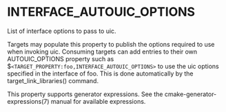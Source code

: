   

# INTERFACE_AUTOUIC_OPTIONS  
List of interface options to pass to uic.  

Targets may populate this property to publish the options
required to use when invoking uic.  Consuming targets can add entries to their
own AUTOUIC_OPTIONS property such as
$```<TARGET_PROPERTY:foo,INTERFACE_AUTOUIC_OPTIONS>``` to use the uic options
specified in the interface of foo. This is done automatically by
the target_link_libraries() command.  

This property supports generator expressions.  See the
cmake-generator-expressions(7) manual for available expressions.  

